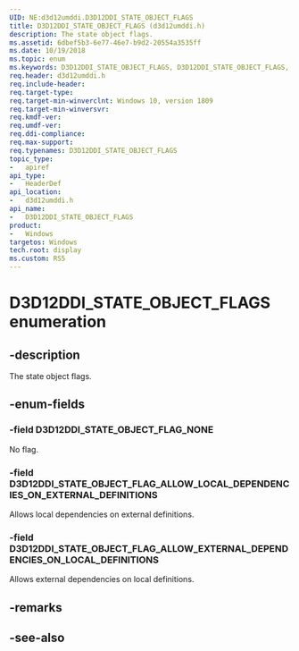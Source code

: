 ```yaml
---
UID: NE:d3d12umddi.D3D12DDI_STATE_OBJECT_FLAGS
title: D3D12DDI_STATE_OBJECT_FLAGS (d3d12umddi.h)
description: The state object flags.
ms.assetid: 6dbef5b3-6e77-46e7-b9d2-20554a3535ff
ms.date: 10/19/2018
ms.topic: enum
ms.keywords: D3D12DDI_STATE_OBJECT_FLAGS, D3D12DDI_STATE_OBJECT_FLAGS, 
req.header: d3d12umddi.h
req.include-header:
req.target-type:
req.target-min-winverclnt: Windows 10, version 1809
req.target-min-winversvr:
req.kmdf-ver:
req.umdf-ver:
req.ddi-compliance:
req.max-support:
req.typenames: D3D12DDI_STATE_OBJECT_FLAGS
topic_type: 
-	apiref
api_type: 
-	HeaderDef
api_location: 
-	d3d12umddi.h
api_name: 
-	D3D12DDI_STATE_OBJECT_FLAGS
product:
-	Windows
targetos: Windows
tech.root: display
ms.custom: RS5
---
```


# D3D12DDI_STATE_OBJECT_FLAGS enumeration

## -description

The state object flags.

## -enum-fields

### -field D3D12DDI_STATE_OBJECT_FLAG_NONE

No flag.

### -field D3D12DDI_STATE_OBJECT_FLAG_ALLOW_LOCAL_DEPENDENCIES_ON_EXTERNAL_DEFINITIONS

Allows local dependencies on external definitions.

### -field D3D12DDI_STATE_OBJECT_FLAG_ALLOW_EXTERNAL_DEPENDENCIES_ON_LOCAL_DEFINITIONS

Allows external dependencies on local definitions.

## -remarks

## -see-also
